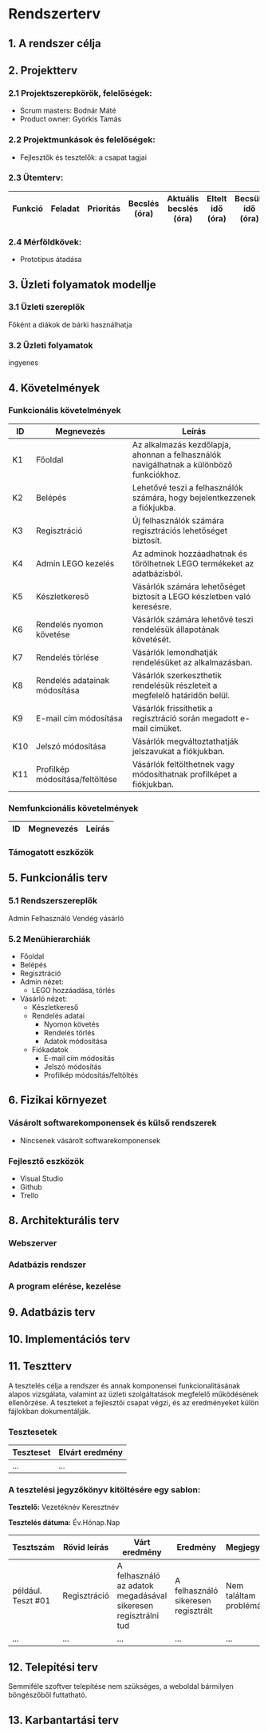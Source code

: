 # Rendszerterv

## 1. A rendszer célja

## 2. Projektterv

### 2.1 Projektszerepkörök, felelőségek:
   * Scrum masters: Bodnár Máté
   * Product owner: Györkis Tamás
     
### 2.2 Projektmunkások és felelőségek:
   * Fejlesztők és tesztelők: a csapat tagjai

### 2.3 Ütemterv:
|Funkció                  | Feladat                                | Prioritás | Becslés (óra) | Aktuális becslés (óra) | Eltelt idő (óra) | Becsült idő (óra) |
|-------------------------|----------------------------------------|-----------|---------------|------------------------|------------------|---------------------|

### 2.4 Mérföldkövek:
   * Prototípus átadása

## 3. Üzleti folyamatok modellje

### 3.1 Üzleti szereplők
Főként a diákok de bárki használhatja

### 3.2 Üzleti folyamatok

ingyenes

## 4. Követelmények

### Funkcionális követelmények

| ID | Megnevezés | Leírás |
| --- | --- | --- |
| K1	| Főoldal | Az alkalmazás kezdőlapja, ahonnan a felhasználók navigálhatnak a különböző funkciókhoz.
| K2	| Belépés | Lehetővé teszi a felhasználók számára, hogy bejelentkezzenek a fiókjukba.
| K3	| Regisztráció | Új felhasználók számára regisztrációs lehetőséget biztosít.
| K4	| Admin LEGO kezelés |Az adminok hozzáadhatnak és törölhetnek LEGO termékeket az adatbázisból.
| K5	| Készletkereső | Vásárlók számára lehetőséget biztosít a LEGO készletben való keresésre.
| K6	| Rendelés nyomon követése | Vásárlók számára lehetővé teszi rendelésük állapotának követését.
| K7	| Rendelés törlése | Vásárlók lemondhatják rendelésüket az alkalmazásban.
| K8	| Rendelés adatainak módosítása | Vásárlók szerkeszthetik rendelésük részleteit a megfelelő határidőn belül.
| K9	| E-mail cím módosítása | Vásárlók frissíthetik a regisztráció során megadott e-mail címüket.
| K10 | Jelszó módosítása | Vásárlók megváltoztathatják jelszavukat a fiókjukban.
| K11 | Profilkép módosítása/feltöltése | Vásárlók feltölthetnek vagy módosíthatnak profilképet a fiókjukban.

### Nemfunkcionális követelmények

| ID | Megnevezés | Leírás |
| --- | --- | --- |

### Támogatott eszközök

## 5. Funkcionális terv

### 5.1 Rendszerszereplők

Admin
Felhasználó
Vendég vásárló

### 5.2 Menühierarchiák

* Főoldal
* Belépés
* Regisztráció
* Admin nézet:
   * LEGO hozzáadása, törlés
* Vásárló nézet:
   * Készletkereső
   * Rendelés adatai
      * Nyomon követés
      * Rendelés törlés
      * Adatok módosítása
   * Fiókadatok
      * E-mail cím módosítás
      * Jelszó módosítás
      * Profilkép módosítás/feltöltés

## 6. Fizikai környezet

### Vásárolt softwarekomponensek és külső rendszerek

* Nincsenek vásárolt softwarekomponensek

### Fejlesztő eszközök

* Visual Studio
* Github 
* Trello

## 8. Architekturális terv

### Webszerver

### Adatbázis rendszer

### A program elérése, kezelése

## 9. Adatbázis terv

## 10. Implementációs terv

## 11. Tesztterv

A tesztelés célja a rendszer és annak komponensei funkcionalitásának alapos vizsgálata, valamint az üzleti szolgáltatások megfelelő működésének ellenőrzése. A teszteket a fejlesztői csapat végzi, és az eredményeket külön fájlokban dokumentálják.

### Tesztesetek

 | Teszteset | Elvárt eredmény | 
 |-----------|-----------------| 
 | ... | ... |

### A tesztelési jegyzőkönyv kitöltésére egy sablon:

**Tesztelő:** Vezetéknév Keresztnév

**Tesztelés dátuma:** Év.Hónap.Nap

Tesztszám | Rövid leírás | Várt eredmény | Eredmény | Megjegyzés
----------|--------------|---------------|----------|-----------
például. Teszt #01 | Regisztráció | A felhasználó az adatok megadásával sikeresen regisztrálni tud  | A felhasználó sikeresen regisztrált | Nem találtam problémát.
... | ... | ... | ... | ...


## 12. Telepítési terv

Semmiféle szoftver telepítése nem szükséges, a weboldal bármilyen böngészőből futtatható.

## 13. Karbantartási terv
